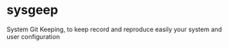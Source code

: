 # sysgeep
System Git Keeping, to keep record and reproduce easily your system and user configuration
